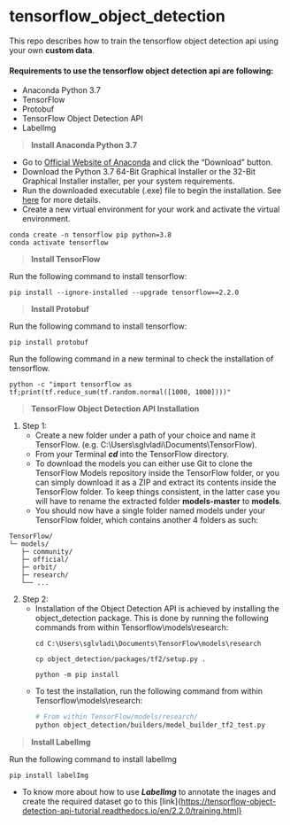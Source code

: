 # tensorflow_object_detection
This repo describes how to train the tensorflow object detection api using your own **custom data**.

#### Requirements to use the tensorflow object detection api are following:
* Anaconda Python 3.7
* TensorFlow
* Protobuf
* TensorFlow Object Detection API
* LabelImg

  

> **Install Anaconda Python 3.7**

* Go to [Official Website of Anaconda](https://www.anaconda.com/products/individual) and click the “Download” button.
* Download the Python 3.7 64-Bit Graphical Installer or the 32-Bit Graphical Installer installer, per your system requirements.
* Run the downloaded executable (.exe) file to begin the installation. See [here](https://docs.anaconda.com/free/anaconda/install/windows/) for more details.
* Create a new virtual environment for your work and activate the virtual environment.
```
conda create -n tensorflow pip python=3.8
conda activate tensorflow
```

> **Install TensorFlow**

Run the following command to install tensorflow:
```
pip install --ignore-installed --upgrade tensorflow==2.2.0
```

> **Install Protobuf**

Run the following command to install tensorflow:
```
pip install protobuf
```

Run the following command in a new terminal to check the installation of tensorflow.
```
python -c "import tensorflow as tf;print(tf.reduce_sum(tf.random.normal([1000, 1000])))"
```

> **TensorFlow Object Detection API Installation**

1. Step 1:
   - Create a new folder under a path of your choice and name it TensorFlow. (e.g. C:\Users\sglvladi\Documents\TensorFlow).
   - From your Terminal **_cd_** into the TensorFlow directory.
   - To download the models you can either use Git to clone the TensorFlow Models repository inside the TensorFlow folder, or you can simply download it as a ZIP and extract its contents inside the TensorFlow folder. To keep things consistent, in the latter case you will have to rename the extracted folder **models-master** to **models**.
   - You should now have a single folder named models under your TensorFlow folder, which contains another 4 folders as such:
```
TensorFlow/
└─ models/
   ├─ community/
   ├─ official/
   ├─ orbit/
   ├─ research/
   └── ...
```

2. Step 2:
   - Installation of the Object Detection API is achieved by installing the object_detection package. This is done by running the following commands from within Tensorflow\models\research:
     ```
     cd C:\Users\sglvladi\Documents\TensorFlow\models\research
     
     cp object_detection/packages/tf2/setup.py .
     
     python -m pip install
     ```
   - To test the installation, run the following command from within Tensorflow\models\research:
      ```bash
     # From within TensorFlow/models/research/
     python object_detection/builders/model_builder_tf2_test.py
     ```
> **Install LabelImg**

Run the following command to install labelImg 
```
pip install labelImg
```
* To know more about how to use **_LabelImg_** to annotate the inages and create the required dataset go to this [link]{https://tensorflow-object-detection-api-tutorial.readthedocs.io/en/2.2.0/training.html}
  
